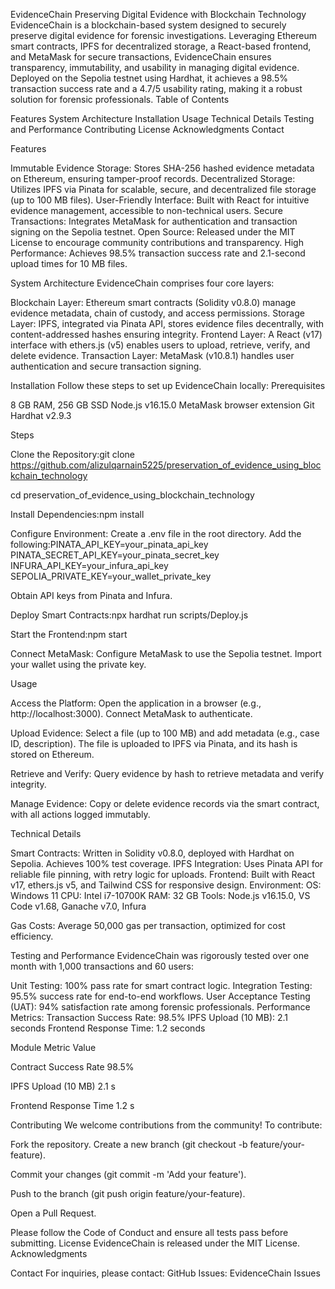 EvidenceChain
Preserving Digital Evidence with Blockchain Technology
EvidenceChain is a blockchain-based system designed to securely preserve digital evidence for forensic investigations. Leveraging Ethereum smart contracts, IPFS for decentralized storage, a React-based frontend, and MetaMask for secure transactions, EvidenceChain ensures transparency, immutability, and usability in managing digital evidence. Deployed on the Sepolia testnet using Hardhat, it achieves a 98.5% transaction success rate and a 4.7/5 usability rating, making it a robust solution for forensic professionals.
Table of Contents

Features
System Architecture
Installation
Usage
Technical Details
Testing and Performance
Contributing
License
Acknowledgments
Contact

Features

Immutable Evidence Storage: Stores SHA-256 hashed evidence metadata on Ethereum, ensuring tamper-proof records.
Decentralized Storage: Utilizes IPFS via Pinata for scalable, secure, and decentralized file storage (up to 100 MB files).
User-Friendly Interface: Built with React for intuitive evidence management, accessible to non-technical users.
Secure Transactions: Integrates MetaMask for authentication and transaction signing on the Sepolia testnet.
Open Source: Released under the MIT License to encourage community contributions and transparency.
High Performance: Achieves 98.5% transaction success rate and 2.1-second upload times for 10 MB files.

System Architecture
EvidenceChain comprises four core layers:

Blockchain Layer: Ethereum smart contracts (Solidity v0.8.0) manage evidence metadata, chain of custody, and access permissions.
Storage Layer: IPFS, integrated via Pinata API, stores evidence files decentrally, with content-addressed hashes ensuring integrity.
Frontend Layer: A React (v17) interface with ethers.js (v5) enables users to upload, retrieve, verify, and delete evidence.
Transaction Layer: MetaMask (v10.8.1) handles user authentication and secure transaction signing.


Installation
Follow these steps to set up EvidenceChain locally:
Prerequisites

8 GB RAM, 256 GB SSD
Node.js v16.15.0
MetaMask browser extension
Git
Hardhat v2.9.3

Steps

Clone the Repository:git clone https://github.com/alizulqarnain5225/preservation_of_evidence_using_blockchain_technology

cd preservation_of_evidence_using_blockchain_technology

Install Dependencies:npm install


Configure Environment:
Create a .env file in the root directory.
Add the following:PINATA_API_KEY=your_pinata_api_key
PINATA_SECRET_API_KEY=your_pinata_secret_key
INFURA_API_KEY=your_infura_api_key
SEPOLIA_PRIVATE_KEY=your_wallet_private_key


Obtain API keys from Pinata and Infura.


Deploy Smart Contracts:npx hardhat run scripts/Deploy.js 


Start the Frontend:npm start


Connect MetaMask:
Configure MetaMask to use the Sepolia testnet.
Import your wallet using the private key.



Usage

Access the Platform:
Open the application in a browser (e.g., http://localhost:3000).
Connect MetaMask to authenticate.


Upload Evidence:
Select a file (up to 100 MB) and add metadata (e.g., case ID, description).
The file is uploaded to IPFS via Pinata, and its hash is stored on Ethereum.


Retrieve and Verify:
Query evidence by hash to retrieve metadata and verify integrity.


Manage Evidence:
Copy or delete evidence records via the smart contract, with all actions logged immutably.



Technical Details

Smart Contracts: Written in Solidity v0.8.0, deployed with Hardhat on Sepolia. Achieves 100% test coverage.
IPFS Integration: Uses Pinata API for reliable file pinning, with retry logic for uploads.
Frontend: Built with React v17, ethers.js v5, and Tailwind CSS for responsive design.
Environment:
OS: Windows 11
CPU: Intel i7-10700K
RAM: 32 GB
Tools: Node.js v16.15.0, VS Code v1.68, Ganache v7.0, Infura


Gas Costs: Average 50,000 gas per transaction, optimized for cost efficiency.

Testing and Performance
EvidenceChain was rigorously tested over one month with 1,000 transactions and 60 users:

Unit Testing: 100% pass rate for smart contract logic.
Integration Testing: 95.5% success rate for end-to-end workflows.
User Acceptance Testing (UAT): 94% satisfaction rate among forensic professionals.
Performance Metrics:
Transaction Success Rate: 98.5%
IPFS Upload (10 MB): 2.1 seconds
Frontend Response Time: 1.2 seconds






Module
Metric
Value



Contract
Success Rate
98.5%


IPFS
Upload (10 MB)
2.1 s


Frontend
Response Time
1.2 s


Contributing
We welcome contributions from the community! To contribute:


Fork the repository.
Create a new branch (git checkout -b feature/your-feature).

Commit your changes (git commit -m 'Add your feature').

Push to the branch (git push origin feature/your-feature).

Open a Pull Request.

Please follow the Code of Conduct and ensure all tests pass before submitting.
License
EvidenceChain is released under the MIT License.
Acknowledgments

Contact
For inquiries, please contact:
GitHub Issues: EvidenceChain Issues
